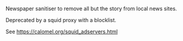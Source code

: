Newspaper sanitiser to remove all but the story from local news sites.

Deprecated by a squid proxy with a blocklist. 

See https://calomel.org/squid_adservers.html
